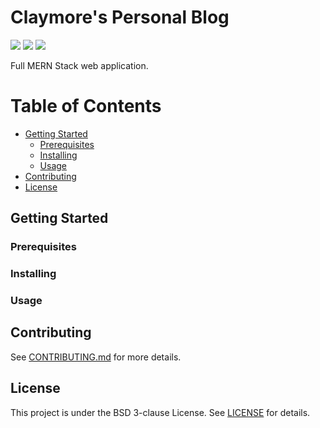 # Claymore's Personal Blog

[![](https://tokei.rs/b1/github/claycore/fullstack)](https://github.com/claycore/fullstack)
[![](https://img.shields.io/github/languages/top/ClayCore/FullStack)](https://github.com/ClayCore/FullStack/search?l=typescript)
[![](https://img.shields.io/librariesio/github/ClayCore/FullStack)](https://libraries.io/github/ClayCore/FullStack)

Full MERN Stack web application.

# Table of Contents

-   [Getting Started](#getting-started)
    -   [Prerequisites](#prerequisites)
    -   [Installing](#installing)
    -   [Usage](#usage)
-   [Contributing](#contributing)
-   [License](#license)

## Getting Started

### Prerequisites

### Installing

### Usage

## Contributing

See [CONTRIBUTING.md](CONTRIBUTING.md) for more details.

## License

This project is under the BSD 3-clause License. See [LICENSE](LICENSE) for details.

